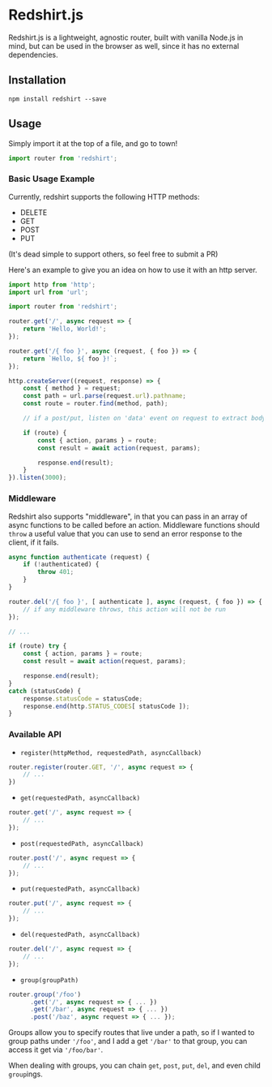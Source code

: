 # Redshirt.js

Redshirt.js is a lightweight, agnostic router, built with vanilla Node.js in mind, 
but can be used in the browser as well, since it has no external dependencies.

## Installation

```
npm install redshirt --save
```

## Usage

Simply import it at the top of a file, and go to town!

```javascript
import router from 'redshirt';
```

### Basic Usage Example

Currently, redshirt supports the following HTTP methods:

- DELETE
- GET
- POST
- PUT

(It's dead simple to support others, so feel free to submit a PR)

Here's an example to give you an idea on how to use it with an http server.

```javascript
import http from 'http';
import url from 'url';

import router from 'redshirt';

router.get('/', async request => {
    return 'Hello, World!';
});

router.get('/{ foo }', async (request, { foo }) => {
    return `Hello, ${ foo }!`;
});

http.createServer((request, response) => {
    const { method } = request;
    const path = url.parse(request.url).pathname;
    const route = router.find(method, path);

    // if a post/put, listen on 'data' event on request to extract body

    if (route) {
        const { action, params } = route;
        const result = await action(request, params);

        response.end(result);
    }
}).listen(3000);
```

### Middleware
Redshirt also supports "middleware", in that you can pass in an array of async functions 
to be called before an action. Middleware functions should `throw` a useful value that you 
can use to send an error response to the client, if it fails.

```javascript
async function authenticate (request) {
    if (!authenticated) {
        throw 401;
    }
}

router.del('/{ foo }', [ authenticate ], async (request, { foo }) => {
    // if any middleware throws, this action will not be run
});

// ...

if (route) try {
    const { action, params } = route;
    const result = await action(request, params);

    response.end(result);
}
catch (statusCode) {
    response.statusCode = statusCode;
    response.end(http.STATUS_CODES[ statusCode ]);
}
```

### Available API

- `register(httpMethod, requestedPath, asyncCallback)`
```javascript
router.register(router.GET, '/', async request => {
    // ...
})
```

- `get(requestedPath, asyncCallback)`
```javascript
router.get('/', async request => {
    // ...
});
```

- `post(requestedPath, asyncCallback)`
```javascript
router.post('/', async request => {
    // ...
});
```

- `put(requestedPath, asyncCallback)`
```javascript
router.put('/', async request => {
    // ...
});
```

- `del(requestedPath, asyncCallback)`
```javascript
router.del('/', async request => {
    // ...
});
```

- `group(groupPath)`
```javascript
router.group('/foo')
      .get('/', async request => { ... })
      .get('/bar', async request => { ... })
      .post('/baz', async request => { ... });
```

Groups allow you to specify routes that live under a path, so if I wanted to group paths under `'/foo'`, and I add a get `'/bar'` to that group, you can access it get via `'/foo/bar'`.

When dealing with groups, you can chain `get`, `post`, `put`, `del`, and even child `group`ings.
